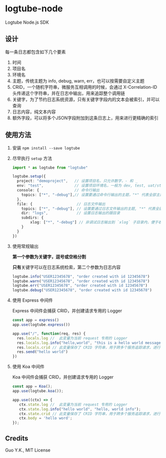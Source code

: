 # logtube-node

Logtube Node.js SDK

## 设计

每一条日志都包含如下几个要素

1. 时间
2. 项目名
3. 环境名
4. 主题，传统主题为 info, debug, warn, err，也可以按需要自定义主题
5. CRID，一个随机字符串，微服务互相调用的时候，会通过 X-Correlation-ID 头传递这个字符串，并在日志中输出，用来追踪整个调用链
6. 关键字，为了节约日志系统资源，只有关键字字段内的文本会被索引，并可以查询
7. 日志内容，纯文本内容
8. 额外字段，可以将多个JSON字段附加到这条日志上，用来进行更精确的索引

## 使用方法

1. 安装 `npm install --save logtube`
2. 尽早执行 `setup` 方法

    ```typescript
    import * as logtube from "logtube"

    logtube.setup({
      project: "demoproject",   // 设置项目名，只允许数字，- 和 _
      env: "test",              // 设置项目环境名，一般为 dev, test, uat/staging, prod
      console: {                // 命令行输出
        topics: ["*", "-debug"],// 设置要通过命令行输出的主题，"*" 代表全部主题，-debug 代表除了 debug 主题
      },
      file: {                    // 日志文件输出
        topics: ["*", "-debug"], // 设置要通过日志文件输出的主题, "*" 代表全部主题，-debug 代表了除了 debug 主题
        dir: "logs",             // 设置日志输出的跟目录
        subdirs: {
            xlog: ["*", "-debug"] // 非调试日志输出到 `xlog` 子目录内，便于收集
        }
      }
    })
    ```
   
3. 使用常规输出

    **第一个参数为关键字，逗号或空格分割**
    
    **只有**关键字可以在日志系统检索，第二个参数为日志内容

    ```typescript
    logtube.info("USER12345678", "order created with id 12345678")
    logtube.warn("USER12345678", "order created with id 12345678")
    logtube.err("USER12345678", "order created with id 12345678")
    logtube.debug("USER12345678", "order created with id 12345678")
    ```
   
4. 使用 Express 中间件

    Express 中间件会捕获 CRID，并创建请求专用的 Logger

    ```typescript
    const app = express()
    app.use(logtube.express())
    
    app.use("/", function(req, res) {
      res.locals.log //  此变量为当前 request 专用的 Logger
      res.locals.log.info("hello,world", "this is a hello world message")
      res.locals.crid // 此变量保存了 CRID 字符串，用于跨多个服务追踪请求，进行下一级服务调用，需要将此值设置到 Header X-Correlation-ID
      res.send("hello world")
    })
    ```
   
5. 使用 Koa 中间件

    Koa 中间件会捕获 CRID，并创建请求专用的 Logger
    
    ```typescript
    const app = Koa();
    app.use(logtube.koa());
   
    app.use((ctx) => {
       ctx.state.log //  此变量为当前 request 专用的 Logger
       ctx.state.log.info("hello world", "hello, world info");
       ctx.state.crid // 此变量保存了 CRID 字符串，用于跨多个服务追踪请求，进行下一级服务调用，需要将此值设置到 Header X-Correlation-ID
       ctx.body = 'hello word';
    });
    ```
   
 ## Credits
 
 Guo Y.K., MIT License
